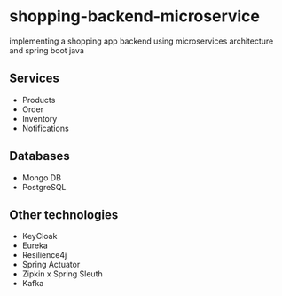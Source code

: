 # shopping-backend-microservice
implementing a shopping app backend using microservices architecture and spring boot java

## Services
* Products
* Order
* Inventory
* Notifications

## Databases
* Mongo DB
* PostgreSQL

## Other technologies
* KeyCloak
* Eureka
* Resilience4j
* Spring Actuator
* Zipkin x Spring Sleuth
* Kafka

